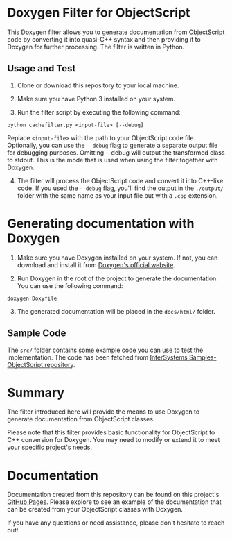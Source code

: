 # Doxygen Filter for ObjectScript

This Doxygen filter allows you to generate documentation from ObjectScript code by converting it into quasi-C++ syntax and then providing it to Doxygen for further processing. The filter is written in Python.

## Usage and Test

1. Clone or download this repository to your local machine.

2. Make sure you have Python 3 installed on your system.

3. Run the filter script by executing the following command: 

```
python cachefilter.py <input-file> [--debug]
```

Replace `<input-file>` with the path to your ObjectScript code file. Optionally, you can use the `--debug` flag to generate a separate output file for debugging purposes. Omitting --debug will output the transformed class to stdout. This is the mode that is used when using the filter together with Doxygen.

4. The filter will process the ObjectScript code and convert it into C++-like code. If you used the `--debug` flag, you'll find the output in the `./output/` folder with the same name as your input file but with a `.cpp` extension.

# Generating documentation with Doxygen

1. Make sure you have Doxygen installed on your system. If not, you can download and install it from [Doxygen's official website](https://www.doxygen.nl/download.html).

2. Run Doxygen in the root of the project to generate the documentation. You can use the following command:

```
doxygen Doxyfile
```

3. The generated documentation will be placed in the `docs/html/` folder.

## Sample Code

The `src/` folder contains some example code you can use to test the implementation. The code has been fetched from [InterSystems Samples-ObjectScript repository](https://github.com/intersystems/Samples-ObjectScript). 

# Summary

The filter introduced here will provide the means to use Doxygen to generate documentation from ObjectScript classes.

Please note that this filter provides basic functionality for ObjectScript to C++ conversion for Doxygen. You may need to modify or extend it to meet your specific project's needs.

# Documentation

Documentation created from this repository can be found on this project's [GitHub Pages](http://dfoard.github.io/doxygen-objectscript). Please explore to see an example of the documentation that can be created from your ObjectScript classes with Doxygen.

If you have any questions or need assistance, please don't hesitate to reach out!
